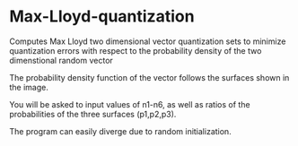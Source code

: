 # Max-Lloyd-quantization
Computes Max Lloyd two dimensional vector quantization sets to minimize quantization errors with respect to the probability density of the two dimenstional random vector

The probability density function of the vector follows the surfaces shown in the image.

You will be asked to input values of n1-n6, as well as ratios of the probabilities of the three surfaces (p1,p2,p3).

The program can easily diverge due to random initialization.
